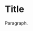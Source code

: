 <!DOCTYPE html>
<html>
<head>
<link rel="shortcut icon" type="image/x-icon" href="ProfileImage.ico">
</head>
<body>
<h1>Title</h1>
<p>Paragraph.</p>
  <script src = "PendulumScript.js"></script>
</body>
</html>
